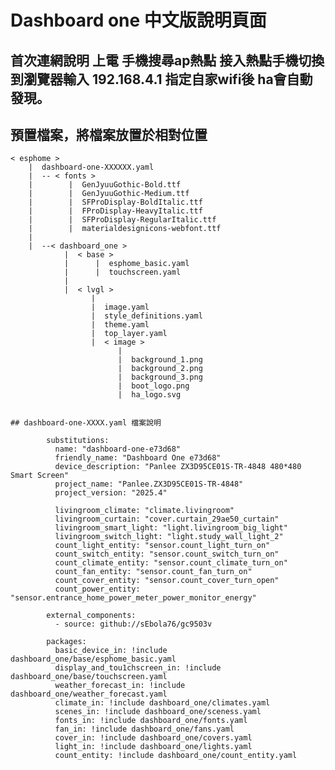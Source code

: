 # Dashboard one 中文版說明頁面
## 首次連網說明 上電 手機搜尋ap熱點 接入熱點手機切換到瀏覽器輸入 192.168.4.1 指定自家wifi後 ha會自動發現。
## 預置檔案，將檔案放置於相對位置

    < esphome >
        |  dashboard-one-XXXXXX.yaml
        |  -- < fonts >
        |        |  GenJyuuGothic-Bold.ttf
        |        |  GenJyuuGothic-Medium.ttf
        |        |  SFProDisplay-BoldItalic.ttf
        |        |  FProDisplay-HeavyItalic.ttf
        |        |  SFProDisplay-RegularItalic.ttf
        |        |  materialdesignicons-webfont.ttf
        |
        |  --< dashboard_one >
                |  < base >
                |      |  esphome_basic.yaml
                |      |  touchscreen.yaml
                |
                |  < lvgl >
                      |
                      |  image.yaml
                      |  style_definitions.yaml
                      |  theme.yaml
                      |  top_layer.yaml
                      |  < image >
                            |
                            |  background_1.png
                            |  background_2.png
                            |  background_3.png
                            |  boot_logo.png
                            |  ha_logo.svg


    ## dashboard-one-XXXX.yaml 檔案說明
    
            substitutions:
              name: "dashboard-one-e73d68"
              friendly_name: "Dashboard One e73d68"
              device_description: "Panlee ZX3D95CE01S-TR-4848 480*480 Smart Screen"
              project_name: "Panlee.ZX3D95CE01S-TR-4848"
              project_version: "2025.4"
            
              livingroom_climate: "climate.livingroom"
              livingroom_curtain: "cover.curtain_29ae50_curtain"
              livingroom_smart_light: "light.livingroom_big_light"
              livingroom_switch_light: "light.study_wall_light_2"
              count_light_entity: "sensor.count_light_turn_on"
              count_switch_entity: "sensor.count_switch_turn_on"
              count_climate_entity: "sensor.count_climate_turn_on"
              count_fan_entity: "sensor.count_fan_turn_on"
              count_cover_entity: "sensor.count_cover_turn_open"
              count_power_entity: "sensor.entrance_home_power_meter_power_monitor_energy"
            
            external_components:
              - source: github://sEbola76/gc9503v
            
            packages:
              basic_device_in: !include dashboard_one/base/esphome_basic.yaml
              display_and_tou1chscreen_in: !include dashboard_one/base/touchscreen.yaml
              weather_forecast_in: !include dashboard_one/weather_forecast.yaml
              climate_in: !include dashboard_one/climates.yaml
              scenes_in: !include dashboard_one/sceness.yaml
              fonts_in: !include dashboard_one/fonts.yaml
              fan_in: !include dashboard_one/fans.yaml
              cover_in: !include dashboard_one/covers.yaml
              light_in: !include dashboard_one/lights.yaml
              count_entity: !include dashboard_one/count_entity.yaml
